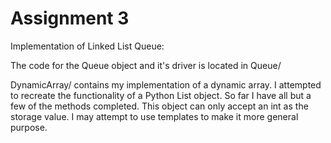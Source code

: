 # Assignment 3

Implementation of Linked List Queue:

The code for the Queue object and it's driver is located in Queue/


DynamicArray/ contains my implementation of a dynamic array. I attempted
to recreate the functionality of a Python List object. So far I have all but a few
of the methods completed. This object can only accept an int as the storage value.
I may attempt to use templates to make it more general purpose.